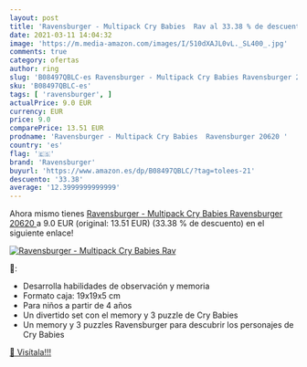 ```yaml
---
layout: post
title: 'Ravensburger - Multipack Cry Babies  Rav al 33.38 % de descuento'
date: 2021-03-11 14:04:32
image: 'https://m.media-amazon.com/images/I/510dXAJL0vL._SL400_.jpg'
comments: true
category: ofertas
author: ring
slug: 'B08497QBLC-es Ravensburger - Multipack Cry Babies Ravensburger 20620'
sku: 'B08497QBLC-es'
tags: [ 'ravensburger', ]
actualPrice: 9.0 EUR
currency: EUR
price: 9.0
comparePrice: 13.51 EUR
prodname: 'Ravensburger - Multipack Cry Babies  Ravensburger 20620 '
country: 'es'
flag: '🇪🇸'
brand: 'Ravensburger'
buyurl: 'https://www.amazon.es/dp/B08497QBLC/?tag=tolees-21'
descuento: '33.38'
average: '12.3999999999999'
---
```


Ahora mismo tienes [Ravensburger - Multipack Cry Babies  Ravensburger 20620 ](https://www.amazon.es/dp/B08497QBLC/?tag=tolees-21) a 9.0 EUR (original: 13.51 EUR) (33.38 %  de descuento) en el siguiente enlace!

[![Ravensburger - Multipack Cry Babies  Rav](https://m.media-amazon.com/images/I/510dXAJL0vL._SL400_.jpg)](https://www.amazon.es/dp/B08497QBLC/?tag=tolees-21)

🔎:

- Desarrolla habilidades de observación y memoria
- Formato caja: 19x19x5 cm
- Para niños a partir de 4 años
- Un divertido set con el memory y 3 puzzle de Cry Babies
- Un memory y 3 puzzles Ravensburger para descubrir los personajes de Cry Babies

[🛒 Visítala!!!](https://www.amazon.es/dp/B08497QBLC/?tag=tolees-21)
